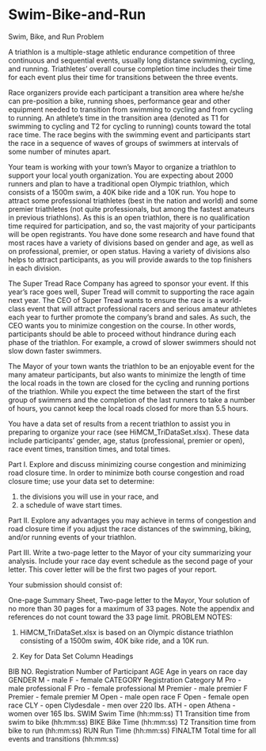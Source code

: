 # Swim-Bike-and-Run
Swim, Bike, and Run
	Problem	 
 	
A triathlon is a multiple-stage athletic endurance competition of three continuous and sequential events, usually long distance swimming, cycling, and running. Triathletes’ overall course completion time includes their time for each event plus their time for transitions between the three events.

Race organizers provide each participant a transition area where he/she can pre-position a bike, running shoes, performance gear and other equipment needed to transition from swimming to cycling and from cycling to running. An athlete’s time in the transition area (denoted as T1 for swimming to cycling and T2 for cycling to running) counts toward the total race time. The race begins with the swimming event and participants start the race in a sequence of waves of groups of swimmers at intervals of some number of minutes apart.

Your team is working with your town’s Mayor to organize a triathlon to support your local youth organization. You are expecting about 2000 runners and plan to have a traditional open Olympic triathlon, which consists of a 1500m swim, a 40K bike ride and a 10K run. You hope to attract some professional triathletes (best in the nation and world) and some premier triathletes (not quite professionals, but among the fastest amateurs in previous triathlons). As this is an open triathlon, there is no qualification time required for participation, and so, the vast majority of your participants will be open registrants. You have done some research and have found that most races have a variety of divisions based on gender and age, as well as on professional, premier, or open status. Having a variety of divisions also helps to attract participants, as you will provide awards to the top finishers in each division.

The Super Tread Race Company has agreed to sponsor your event. If this year’s race goes well, Super Tread will commit to supporting the race again next year. The CEO of Super Tread wants to ensure the race is a world-class event that will attract professional racers and serious amateur athletes each year to further promote the company’s brand and sales. As such, the CEO wants you to minimize congestion on the course. In other words, participants should be able to proceed without hindrance during each phase of the triathlon. For example, a crowd of slower swimmers should not slow down faster swimmers.

The Mayor of your town wants the triathlon to be an enjoyable event for the many amateur participants, but also wants to minimize the length of time the local roads in the town are closed for the cycling and running portions of the triathlon. While you expect the time between the start of the first group of swimmers and the completion of the last runners to take a number of hours, you cannot keep the local roads closed for more than 5.5 hours.

You have a data set of results from a recent triathlon to assist you in preparing to organize your race (see HiMCM_TriDataSet.xlsx). These data include participants’ gender, age, status (professional, premier or open), race event times, transition times, and total times.

Part I. Explore and discuss minimizing course congestion and minimizing road closure time. In order to minimize both course congestion and road closure time; use your data set to determine:
1. the divisions you will use in your race, and
2. a schedule of wave start times.

Part II. Explore any advantages you may achieve in terms of congestion and road closure time if you adjust the race distances of the swimming, biking, and/or running events of your triathlon.

Part III. Write a two-page letter to the Mayor of your city summarizing your analysis. Include your race day event schedule as the second page of your letter. This cover letter will be the first two pages of your report.

Your submission should consist of:

One-page Summary Sheet,
Two-page letter to the Mayor,
Your solution of no more than 30 pages for a maximum of 33 pages.
Note the appendix and references do not count toward the 33 page limit.
PROBLEM NOTES:

1. HiMCM_TriDataSet.xlsx is based on an Olympic distance triathlon consisting of a 1500m swim, 40K bike ride, and a 10K run.

2. Key for Data Set Column Headings


BIB NO.                               Registration Number of Participant
AGE                                     Age in years on race day
GENDER                            M - male     F - female
CATEGORY                     Registration Category
                                            M Pro - male professional F Pro - female professional
                                            M Premier - male premier F Premier - female premier
                                            M Open - male open race F Open - female open race
                                            CLY - open Clydesdale - men over 220 lbs.
                                            ATH - open Athena - women over 165 lbs.
SWIM                                Swim Time (hh:mm:ss)
T1                                       Transition time from swim to bike (hh:mm:ss)
BIKE                                 Bike Time (hh:mm:ss)
T2                                      Transition time from bike to run (hh:mm:ss)
RUN                                   Run Time (hh:mm:ss)
FINALTM                          Total time for all events and transitions (hh:mm:ss)
